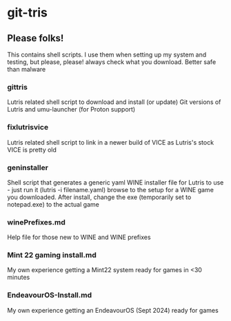 # git-tris

## Please folks!
This contains shell scripts. I use them when setting up my system and testing, but please, please! always check what you download.
Better safe than malware

### gittris
Lutris related shell script to download and install (or update) Git versions of Lutris and umu-launcher (for Proton support)

### fixlutrisvice
Lutris related shell script to link in a newer build of VICE as Lutris's stock VICE is pretty old

### geninstaller
Shell script that generates a generic yaml WINE installer file for Lutris to use - just run it (lutris -i filename.yaml) browse to the setup for a WINE game you downloaded. After install, change the exe (temporarily set to notepad.exe) to the actual game

### winePrefixes.md
Help file for those new to WINE and WINE prefixes

### Mint 22 gaming install.md
My own experience getting a Mint22 system ready for games in <30 minutes

### EndeavourOS-Install.md
My own experience getting an EndeavourOS (Sept 2024) ready for games
